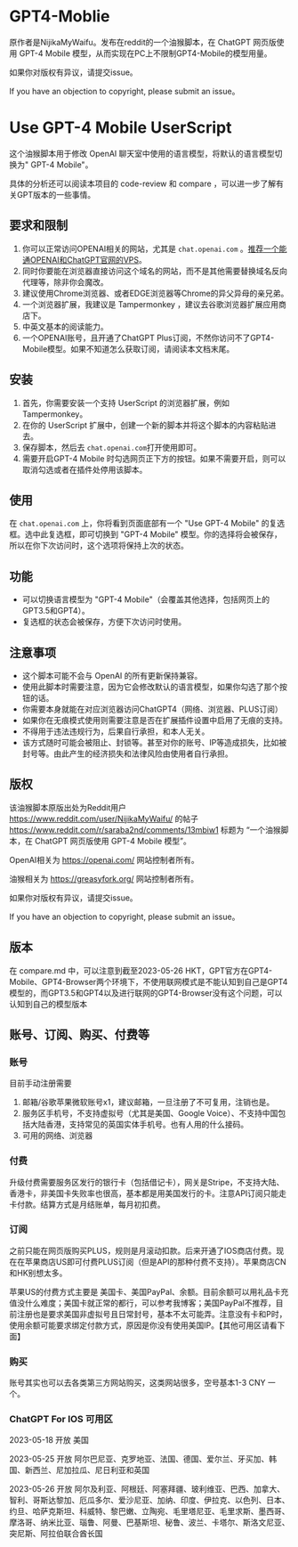 # GPT4-Moblie

原作者是NijikaMyWaifu。发布在reddit的一个油猴脚本，在 ChatGPT 网页版使用 GPT-4 Mobile 模型，从而实现在PC上不限制GPT4-Mobile的模型用量。

如果你对版权有异议，请提交issue。

If you have an objection to copyright, please submit an issue。

# Use GPT-4 Mobile UserScript

这个油猴脚本用于修改 OpenAI 聊天室中使用的语言模型，将默认的语言模型切换为" GPT-4 Mobile"。

具体的分析还可以阅读本项目的 code-review 和 compare ，可以进一步了解有关GPT版本的一些事情。

## 要求和限制

1. 你可以正常访问OPENAI相关的网站，尤其是 `chat.openai.com` 。[推荐一个能通OPENAI和ChatGPT官网的VPS](https://my.frantech.ca/aff.php?aff=4329)。
2. 同时你要能在浏览器直接访问这个域名的网站，而不是其他需要替换域名反向代理等，除非你会魔改。
3. 建议使用Chrome浏览器、或者EDGE浏览器等Chrome的异父异母的亲兄弟。
4. 一个浏览器扩展，我建议是 Tampermonkey ，建议去谷歌浏览器扩展应用商店下。
5. 中英文基本的阅读能力。
6. 一个OPENAI账号，且开通了ChatGPT Plus订阅，不然你访问不了GPT4-Mobile模型。如果不知道怎么获取订阅，请阅读本文档末尾。

## 安装

1. 首先，你需要安装一个支持 UserScript 的浏览器扩展，例如 Tampermonkey。
2. 在你的 UserScript 扩展中，创建一个新的脚本并将这个脚本的内容粘贴进去。
3. 保存脚本，然后去 `chat.openai.com`打开使用即可。
4. 需要开启GPT-4 Mobile 时勾选网页正下方的按钮。如果不需要开启，则可以取消勾选或者在插件处停用该脚本。

## 使用

在 `chat.openai.com` 上，你将看到页面底部有一个 "Use GPT-4 Mobile" 的复选框。选中此复选框，即可切换到 "GPT-4 Mobile" 模型。你的选择将会被保存，所以在你下次访问时，这个选项将保持上次的状态。

## 功能

- 可以切换语言模型为 "GPT-4 Mobile"（会覆盖其他选择，包括网页上的GPT3.5和GPT4）。
- 复选框的状态会被保存，方便下次访问时使用。

## 注意事项

- 这个脚本可能不会与 OpenAI 的所有更新保持兼容。
- 使用此脚本时需要注意，因为它会修改默认的语言模型，如果你勾选了那个按钮的话。
- 你需要本身就能在对应浏览器访问ChatGPT4（网络、浏览器、PLUS订阅）
- 如果你在无痕模式使用则需要注意是否在扩展插件设置中启用了无痕的支持。
- 不得用于违法违规行为，后果自行承担，和本人无关。
- 该方式随时可能会被阻止、封锁等。甚至对你的账号、IP等造成损失，比如被封号等。由此产生的经济损失和法律风险由使用者自行承担。

## 版权

该油猴脚本原版出处为Reddit用户 https://www.reddit.com/user/NijikaMyWaifu/ 的帖子 https://www.reddit.com/r/saraba2nd/comments/13mbiw1 标题为 “一个油猴脚本，在 ChatGPT 网页版使用 GPT-4 Mobile 模型”。

OpenAI相关为 https://openai.com/ 网站控制者所有。

油猴相关为 https://greasyfork.org/ 网站控制者所有。

如果你对版权有异议，请提交issue。

If you have an objection to copyright, please submit an issue。

## 版本

在 compare.md 中，可以注意到截至2023-05-26 HKT，GPT官方在GPT4-Mobile、GPT4-Browser两个环境下，不使用联网模式是不能认知到自己是GPT4模型的，而GPT3.5和GPT4以及进行联网的GPT4-Browser没有这个问题，可以认知到自己的模型版本

## 账号、订阅、购买、付费等

### 账号

目前手动注册需要
1. 邮箱/谷歌苹果微软账号x1，建议邮箱，一旦注册了不可复用，注销也是。
2. 服务区手机号，不支持虚拟号（尤其是美国、Google Voice）、不支持中国包括大陆香港，支持常见的英国实体手机号。也有人用的什么接码。
3. 可用的网络、浏览器

### 付费

升级付费需要服务区发行的银行卡（包括借记卡），网关是Stripe，不支持大陆、香港卡，非美国卡失败率也很高，基本都是用美国发行的卡。注意API订阅只能走卡付款。结算方式是月结账单，每月初扣费。

### 订阅

之前只能在网页版购买PLUS，规则是月滚动扣款。后来开通了IOS商店付费。现在在苹果商店US即可付费PLUS订阅（但是API的那种付费不支持）。苹果商店CN和HK别想太多。

苹果US的付费方式主要是 美国卡、美国PayPal、余额。目前余额可以用礼品卡充值没什么难度；美国卡就正常的都行，可以参考我博客；美国PayPal不推荐，目前注册也是要求美国非虚拟号且日常封号，基本不太可能弄。注意没有卡和P时，使用余额可能要求绑定付款方式，原因是你没有使用美国IP。【其他可用区请看下面】

### 购买

账号其实也可以去各类第三方网站购买，这类网站很多，空号基本1-3 CNY 一个。

### ChatGPT For IOS 可用区
2023-05-18 开放 美国

2023-05-25 开放 阿尔巴尼亚、克罗地亚、法国、德国、爱尔兰、牙买加、韩国、新西兰、尼加拉瓜、尼日利亚和英国

2023-05-26 开放 阿尔及利亚、阿根廷、阿塞拜疆、玻利维亚、巴西、加拿大、智利、哥斯达黎加、厄瓜多尔、爱沙尼亚、加纳、印度、伊拉克、以色列、日本、约旦、哈萨克斯坦、科威特、黎巴嫩、立陶宛、毛里塔尼亚、毛里求斯、墨西哥、摩洛哥、纳米比亚、瑙鲁、阿曼、巴基斯坦、秘鲁、波兰、卡塔尔、斯洛文尼亚、突尼斯、阿拉伯联合酋长国 



